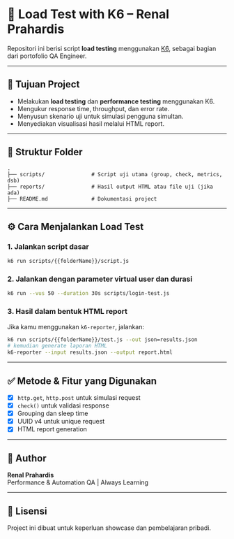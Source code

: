 # 🚀 Load Test with K6 – Renal Prahardis

Repositori ini berisi script **load testing** menggunakan [K6](https://k6.io/), sebagai bagian dari portofolio QA Engineer.

---

## 🎯 Tujuan Project
- Melakukan **load testing** dan **performance testing** menggunakan K6.
- Mengukur response time, throughput, dan error rate.
- Menyusun skenario uji untuk simulasi pengguna simultan.
- Menyediakan visualisasi hasil melalui HTML report.

---

## 📁 Struktur Folder

```
.
├── scripts/               # Script uji utama (group, check, metrics, dsb)
├── reports/               # Hasil output HTML atau file uji (jika ada)
├── README.md              # Dokumentasi project
```

---

## ⚙️ Cara Menjalankan Load Test

### 1. Jalankan script dasar
```bash
k6 run scripts/{{folderName}}/script.js
```

### 2. Jalankan dengan parameter virtual user dan durasi
```bash
k6 run --vus 50 --duration 30s scripts/login-test.js
```

### 3. Hasil dalam bentuk HTML report
Jika kamu menggunakan `k6-reporter`, jalankan:
```bash
k6 run scripts/{{folderName}}/test.js --out json=results.json
# kemudian generate laporan HTML
k6-reporter --input results.json --output report.html
```

---

## ✅ Metode & Fitur yang Digunakan

- [x] `http.get`, `http.post` untuk simulasi request
- [x] `check()` untuk validasi response
- [x] Grouping dan sleep time
- [x] UUID v4 untuk unique request
- [x] HTML report generation

---

## 📌 Author

**Renal Prahardis**  
Performance & Automation QA | Always Learning  

---

## 📝 Lisensi

Project ini dibuat untuk keperluan showcase dan pembelajaran pribadi.
